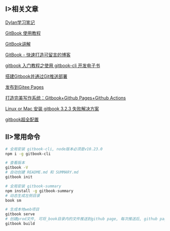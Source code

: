 ## I>相关文章

[Dylan学习笔记](https://dylan880507.github.io/study-note-hub/)

[GitBook 使用教程](https://blog.csdn.net/raspi_fans/article/details/129570510)

[GitBook讲解](https://blog.csdn.net/qq_41809023/article/details/127514108)

[GitBook - 快速打造可留言的博客](https://juejin.cn/post/6844903848914452488)

[gitbook 入门教程之使用 gitbook-cli 开发电子书](https://juejin.cn/post/6844903812369481741)

[搭建Gitbook并通过Git推送部署](https://www.eula.club/blogs/%E6%90%AD%E5%BB%BAGitbook%E5%B9%B6%E9%80%9A%E8%BF%87Git%E6%8E%A8%E9%80%81%E9%83%A8%E7%BD%B2.html#_1-gitbook-%E7%AE%80%E4%BB%8B)

[发布到Gitee Pages](https://jiangminggithub.github.io/gitbook/chapter-publish-book/2-publish-gitee-pages.html)

[打造完美写作系统：Gitbook+Github Pages+Github Actions](https://blog.csdn.net/qq_40889820/article/details/110013310)

[Linux or Mac 安装 gitbook 3.2.3 失败解决方案](https://xmuli.tech/posts/d7327716/)

[gitbook超全配置](https://www.mapull.com/gitbook/comscore/config/basic.html)

## II>常用命令

```bash
# 全局安装 gitbook-cli, node版本必须是v10.23.0
npm i -g gitbook-cli

# 查看版本
gitbook -V
# 自动创建 README.md 和 SUMMARY.md
gitbook init 

# 全局安装 gitbook-summary
npm install -g gitbook-summary
# 动态生成左侧目录
book sm

# 生成本地web项目
gitbook serve
# 创建prod文件, 可将_book目录内的文件推送到github page, 每次推送后, github page会自动执行work flow, 更新页面内容。
gitbook build
```
